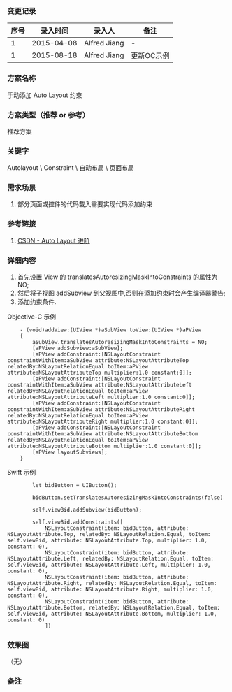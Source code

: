 ### 变更记录
| 序号 | 录入时间 | 录入人 | 备注 |
| -- | -- | -- | -- |
| 1 | 2015-04-08 | Alfred Jiang | - |
| 1 | 2015-08-18 | Alfred Jiang | 更新OC示例 |

### 方案名称
手动添加 Auto Layout 约束

### 方案类型（推荐 or 参考）
推荐方案

### 关键字
Autolayout \ Constraint \ 自动布局 \ 页面布局

### 需求场景
1. 部分页面或控件的代码载入需要实现代码添加约束

### 参考链接
1. [CSDN - Auto Layout 进阶](http://blog.csdn.net/ysy441088327/article/details/12558097)

### 详细内容

1. 首先设置 View 的 translatesAutoresizingMaskIntoConstraints 的属性为 NO;
2. 然后将子视图 addSubview 到父视图中,否则在添加约束时会产生编译器警告;
3. 添加约束条件.


Objective-C 示例

        - (void)addView:(UIView *)aSubView toView:(UIView *)aPView
        {
            aSubView.translatesAutoresizingMaskIntoConstraints = NO;
            [aPView addSubview:aSubView];
            [aPView addConstraint:[NSLayoutConstraint constraintWithItem:aSubView attribute:NSLayoutAttributeTop relatedBy:NSLayoutRelationEqual toItem:aPView attribute:NSLayoutAttributeTop multiplier:1.0 constant:0]];
            [aPView addConstraint:[NSLayoutConstraint constraintWithItem:aSubView attribute:NSLayoutAttributeLeft relatedBy:NSLayoutRelationEqual toItem:aPView attribute:NSLayoutAttributeLeft multiplier:1.0 constant:0]];
            [aPView addConstraint:[NSLayoutConstraint constraintWithItem:aSubView attribute:NSLayoutAttributeRight relatedBy:NSLayoutRelationEqual toItem:aPView attribute:NSLayoutAttributeRight multiplier:1.0 constant:0]];
            [aPView addConstraint:[NSLayoutConstraint constraintWithItem:aSubView attribute:NSLayoutAttributeBottom relatedBy:NSLayoutRelationEqual toItem:aPView attribute:NSLayoutAttributeBottom multiplier:1.0 constant:0]];
            [aPView layoutSubviews];
        }


Swift 示例

            let bidButton = UIButton();

            bidButton.setTranslatesAutoresizingMaskIntoConstraints(false)

            self.viewBid.addSubview(bidButton);

            self.viewBid.addConstraints([
                NSLayoutConstraint(item: bidButton, attribute: NSLayoutAttribute.Top, relatedBy: NSLayoutRelation.Equal, toItem: self.viewBid, attribute: NSLayoutAttribute.Top, multiplier: 1.0, constant: 0),
                NSLayoutConstraint(item: bidButton, attribute: NSLayoutAttribute.Left, relatedBy: NSLayoutRelation.Equal, toItem: self.viewBid, attribute: NSLayoutAttribute.Left, multiplier: 1.0, constant: 0),
                NSLayoutConstraint(item: bidButton, attribute: NSLayoutAttribute.Right, relatedBy: NSLayoutRelation.Equal, toItem: self.viewBid, attribute: NSLayoutAttribute.Right, multiplier: 1.0, constant: 0),
                NSLayoutConstraint(item: bidButton, attribute: NSLayoutAttribute.Bottom, relatedBy: NSLayoutRelation.Equal, toItem: self.viewBid, attribute: NSLayoutAttribute.Bottom, multiplier: 1.0, constant: 0)
                ])

### 效果图
（无）

### 备注
